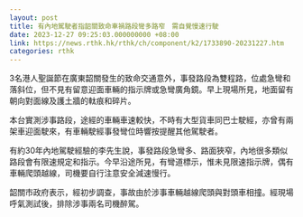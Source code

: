```yaml
---
layout: post
title: 有內地駕駛者指韶關致命車禍路段彎多路窄　需自覺慢速行駛
date: 2023-12-27 09:25:03.000000000 +08:00
link: https://news.rthk.hk/rthk/ch/component/k2/1733890-20231227.htm
categories: rthk
---
```


3名港人聖誕節在廣東韶關發生的致命交通意外，事發路段為雙程路，位處急彎和落斜位，但不見有留意迎面車輛的指示牌或急彎廣角鏡。早上現場所見，地面留有朝向對面線及護土牆的軚痕和碎片。

本台實測涉事路段，途經的車輛車速較快，不時有大型貨車同巴士駛經，亦曾有兩架車迎面駛來，有車輛駛經事發彎位時響按提醒其他駕駛者。

有約30年內地駕駛經驗的李先生說，事發路段急彎多、路面狹窄，內地很多類似路段會有限速規定和指示。今早沿途所見，有彎道標示，惟未見限速指示牌，偶有車輛爬頭越線，司機要自行注意安全減速慢行。

韶關市政府表示，經初步調查，事故由於涉事車輛越線爬頭與對頭車相撞。經現場呼氣測試後，排除涉事兩名司機醉駕。
